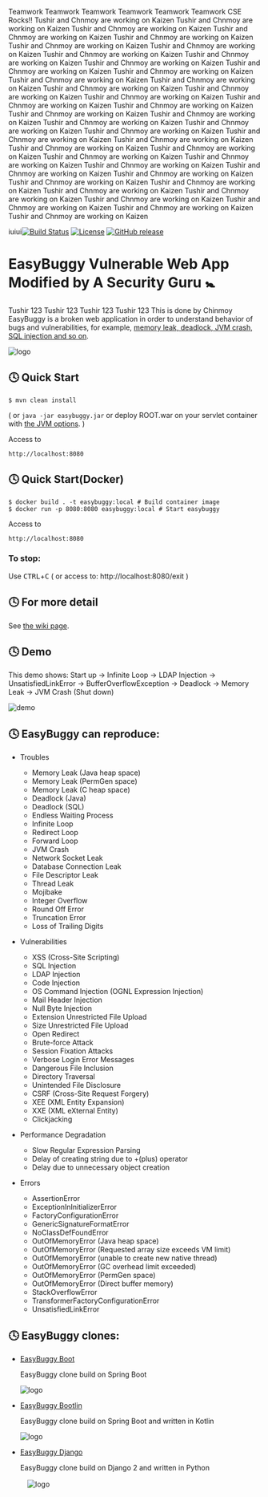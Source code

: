 Teamwork
Teamwork
Teamwork
Teamwork
Teamwork
Teamwork
CSE Rocks!!
Tushir and Chnmoy are working on Kaizen
Tushir and Chnmoy are working on Kaizen
Tushir and Chnmoy are working on Kaizen
Tushir and Chnmoy are working on Kaizen
Tushir and Chnmoy are working on Kaizen
Tushir and Chnmoy are working on Kaizen
Tushir and Chnmoy are working on Kaizen
Tushir and Chnmoy are working on Kaizen
Tushir and Chnmoy are working on Kaizen
Tushir and Chnmoy are working on Kaizen
Tushir and Chnmoy are working on Kaizen
Tushir and Chnmoy are working on Kaizen
Tushir and Chnmoy are working on Kaizen
Tushir and Chnmoy are working on Kaizen
Tushir and Chnmoy are working on Kaizen
Tushir and Chnmoy are working on Kaizen
Tushir and Chnmoy are working on Kaizen
Tushir and Chnmoy are working on Kaizen
Tushir and Chnmoy are working on Kaizen
Tushir and Chnmoy are working on Kaizen
Tushir and Chnmoy are working on Kaizen
Tushir and Chnmoy are working on Kaizen
Tushir and Chnmoy are working on Kaizen
Tushir and Chnmoy are working on Kaizen
Tushir and Chnmoy are working on Kaizen
Tushir and Chnmoy are working on Kaizen
Tushir and Chnmoy are working on Kaizen
Tushir and Chnmoy are working on Kaizen
Tushir and Chnmoy are working on Kaizen
Tushir and Chnmoy are working on Kaizen
Tushir and Chnmoy are working on Kaizen
Tushir and Chnmoy are working on Kaizen
Tushir and Chnmoy are working on Kaizen
Tushir and Chnmoy are working on Kaizen
Tushir and Chnmoy are working on Kaizen
Tushir and Chnmoy are working on Kaizen
Tushir and Chnmoy are working on Kaizen
Tushir and Chnmoy are working on Kaizen
Tushir and Chnmoy are working on Kaizen
Tushir and Chnmoy are working on Kaizen
Tushir and Chnmoy are working on Kaizen


iuiui[![Build Status](https://travis-ci.org/k-tamura/easybuggy.svg?branch=master)](https://travis-ci.org/k-tamura/easybuggy)
[![License](https://img.shields.io/badge/License-Apache%202.0-blue.svg)](https://opensource.org/licenses/Apache-2.0)
[![GitHub release](https://img.shields.io/github/release/k-tamura/easybuggy.svg)](https://github.com/k-tamura/easybuggy/releases/latest)

EasyBuggy Vulnerable Web App Modified by A Security Guru :baby_symbol:
=
Tushir 123
Tushir 123
Tushir 123
Tushir 123
This is done by Chinmoy
EasyBuggy is a broken web application in order to understand behavior of bugs and vulnerabilities, for example, [memory leak, deadlock, JVM crash, SQL injection and so on](https://github.com/k-tamura/easybuggy#clock4-easybuggy-can-reproduce).

![logo](https://raw.githubusercontent.com/wiki/k-tamura/easybuggy/images/mov_eb.gif)

:clock4: Quick Start
-

    $ mvn clean install

( or ``` java -jar easybuggy.jar ``` or deploy ROOT.war on your servlet container with [the JVM options](https://github.com/k-tamura/easybuggy/blob/master/pom.xml#L204). )

Access to

    http://localhost:8080

:clock4: Quick Start(Docker)
-

    $ docker build . -t easybuggy:local # Build container image
    $ docker run -p 8080:8080 easybuggy:local # Start easybuggy

Access to

    http://localhost:8080

### To stop:

  Use <kbd>CTRL</kbd>+<kbd>C</kbd> ( or access to: http://localhost:8080/exit )

:clock4: For more detail
-
   
See [the wiki page](https://github.com/k-tamura/easybuggy/wiki).

:clock4: Demo
-

This demo shows: Start up -> Infinite Loop -> LDAP Injection -> UnsatisfiedLinkError -> BufferOverflowException -> Deadlock -> Memory Leak -> JVM Crash (Shut down)

![demo](https://github.com/k-tamura/easybuggy/blob/master/demo_eb.gif)

:clock4: EasyBuggy can reproduce:
-

* Troubles

  * Memory Leak (Java heap space)
  * Memory Leak (PermGen space)
  * Memory Leak (C heap space)
  * Deadlock (Java)
  * Deadlock (SQL)
  * Endless Waiting Process
  * Infinite Loop
  * Redirect Loop
  * Forward Loop
  * JVM Crash
  * Network Socket Leak
  * Database Connection Leak
  * File Descriptor Leak 
  * Thread Leak 
  * Mojibake
  * Integer Overflow
  * Round Off Error
  * Truncation Error
  * Loss of Trailing Digits

* Vulnerabilities

  * XSS (Cross-Site Scripting)
  * SQL Injection
  * LDAP Injection
  * Code Injection
  * OS Command Injection (OGNL Expression Injection)
  * Mail Header Injection
  * Null Byte Injection
  * Extension Unrestricted File Upload
  * Size Unrestricted File Upload
  * Open Redirect
  * Brute-force Attack
  * Session Fixation Attacks
  * Verbose Login Error Messages
  * Dangerous File Inclusion
  * Directory Traversal
  * Unintended File Disclosure
  * CSRF (Cross-Site Request Forgery)
  * XEE (XML Entity Expansion)
  * XXE (XML eXternal Entity)
  * Clickjacking

* Performance Degradation

  * Slow Regular Expression Parsing
  * Delay of creating string due to +(plus) operator
  * Delay due to unnecessary object creation

* Errors

  * AssertionError
  * ExceptionInInitializerError
  * FactoryConfigurationError
  * GenericSignatureFormatError
  * NoClassDefFoundError
  * OutOfMemoryError (Java heap space) 
  * OutOfMemoryError (Requested array size exceeds VM limit)
  * OutOfMemoryError (unable to create new native thread)
  * OutOfMemoryError (GC overhead limit exceeded)
  * OutOfMemoryError (PermGen space)
  * OutOfMemoryError (Direct buffer memory)
  * StackOverflowError
  * TransformerFactoryConfigurationError
  * UnsatisfiedLinkError

:clock4: EasyBuggy clones:
-
* [EasyBuggy Boot](https://github.com/k-tamura/easybuggy4sb)

  EasyBuggy clone build on Spring Boot

  ![logo](https://raw.githubusercontent.com/wiki/k-tamura/easybuggy/images/mov_ebsb.gif)

* [EasyBuggy Bootlin](https://github.com/k-tamura/easybuggy4kt)

  EasyBuggy clone build on Spring Boot and written in Kotlin

  ![logo](https://raw.githubusercontent.com/wiki/k-tamura/easybuggy/images/mov_ebkt.gif)

* [EasyBuggy Django](https://github.com/k-tamura/easybuggy4django)

  EasyBuggy clone build on Django 2 and written in Python

  　![logo](https://github.com/k-tamura/easybuggy4django/blob/master/static/easybuggy.png)
